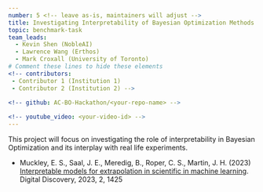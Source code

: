 ```yaml
---
number: 5 <!-- leave as-is, maintainers will adjust -->
title: Investigating Interpretability of Bayesian Optimization Methods
topic: benchmark-task
team_leads: 
  - Kevin Shen (NobleAI)
  - Lawrence Wang (Erthos)
  - Mark Croxall (University of Toronto)
# Comment these lines to hide these elements
<!-- contributors:
 - Contributor 1 (Institution 1)
 - Contributor 2 (Institution 2) -->
 
<!-- github: AC-BO-Hackathon/<your-repo-name> -->

<!-- youtube_video: <your-video-id> -->
---
```


This project will focus on investigating the role of interpretability in Bayesian Optimization and its interplay with real life experiments.

- Muckley, E. S., Saal, J. E., Meredig, B., Roper, C. S., Martin, J. H. (2023) [Interpretable models for extrapolation in scientific in machine learning](https://pubs.rsc.org/en/content/articlepdf/2023/dd/d3dd00082f). Digital Discovery, 2023, 2, 1425

